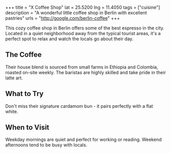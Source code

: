 +++
title = "X Coffee Shop"
lat = 25.5200
lng = 11.4050
tags = ["cuisine"]
description = "A wonderful little coffee shop in Berlin with excellent pastries"
urls = "http://google.com/berlin-coffee"
+++

This cozy coffee shop in Berlin offers some of the best espresso in the city. Located in a quiet neighborhood away from the typical tourist areas, it's a perfect spot to relax and watch the locals go about their day.

## The Coffee

Their house blend is sourced from small farms in Ethiopia and Colombia, roasted on-site weekly. The baristas are highly skilled and take pride in their latte art.

## What to Try

Don't miss their signature cardamom bun - it pairs perfectly with a flat white.

## When to Visit

Weekday mornings are quiet and perfect for working or reading. Weekend afternoons tend to be busy with locals.
